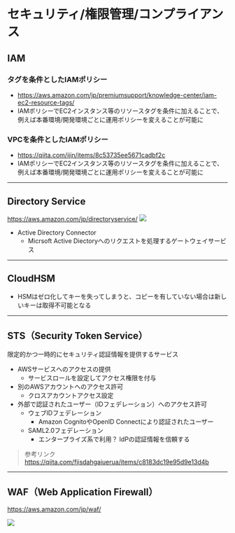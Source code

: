 # セキュリティ/権限管理/コンプライアンス

## IAM
### タグを条件としたIAMポリシー
* https://aws.amazon.com/jp/premiumsupport/knowledge-center/iam-ec2-resource-tags/
* IAMポリシーでEC2インスタンス等のリソースタグを条件に加えることで、例えば本番環境/開発環境ごとに運用ポリシーを変えることが可能に

### VPCを条件としたIAMポリシー
* https://qiita.com/ijin/items/8c53735ee5671cadbf2c
* IAMポリシーでEC2インスタンス等のリソースタグを条件に加えることで、例えば本番環境/開発環境ごとに運用ポリシーを変えることが可能に

---
## Directory Service
https://aws.amazon.com/jp/directoryservice/
![](https://d1.awsstatic.com/Products/product-name/diagrams/directory_service_howitworks.80bfccbf2f5d1d63558ec3c086aff247147258f1.png)

* Active Directory Connector
  * Micrsoft Active Diectoryへのリクエストを処理するゲートウェイサービス

---
## CloudHSM
* HSMはゼロ化してキーを失ってしまうと、コピーを有していない場合は新しいキーは取得不可能となる

---
## STS（Security Token Service）
限定的かつ一時的にセキュリティ認証情報を提供するサービス

* AWSサービスへのアクセスの提供
  * サービスロールを設定してアクセス権限を付与
* 別のAWSアカウントへのアクセス許可
  * クロスアカウントアクセス設定
* 外部で認証されたユーザー（IDフェデレーション）へのアクセス許可
  * ウェブIDフェデレーション
    * Amazon CognitoやOpenID Connectにより認証されたユーザー
  * SAML2.0フェデレーション
    * エンタープライズ系で利用？ IdPの認証情報を信頼する

> 参考リンク
> https://qiita.com/fjisdahgaiuerua/items/c8183dc19e95d9e13d4b

---
## WAF（Web Application Firewall）
https://aws.amazon.com/jp/waf/

![](https://d1.awsstatic.com/products/WAF/product-page-diagram_APIv2-AWS-WAF_How-it-Works-2x.1cafa052deabb5ca8500ce9565209f0f97725482.png)



